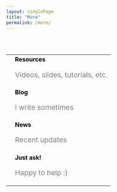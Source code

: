 ```yaml
---
layout: singlePage
title: "More"
permalink: /more/
---
```

<br>
<br>
<table class="table table-hover">
  <tr>
    <td class="col-md-3"><a href="/resources/"><i class="fas fa-3x fa-blog"></i></a></td>
    <td style="vertical-align:middle;" ><a href="/blog/" style="text-decoration: none;color: black;"><strong>Resources</strong><p style="color:grey;font-size:1.2rem">Videos, slides, tutorials, etc.</p> </a></td>
  </tr>
  <tr>
    <td class="col-md-3"><a href="/news/"><i class="fas fa-3x fa-blog"></i></a></td>
    <td style="vertical-align:middle;" ><a href="/blog/" style="text-decoration: none;color: black;"><strong>Blog</strong><p style="color:grey;font-size:1.2rem">I write sometimes</p> </a></td>
  </tr>
  <tr>
    <td class="col-md-3"><a href="/news/"><i class="fa fa-3x fa-newspaper-o"></i></a></td>
    <td style="vertical-align:middle;" ><a href="/news/" style="text-decoration: none;color: black;"><strong>News</strong><p style="color:grey;font-size:1.2rem">Recent updates</p> </a></td>
  </tr>
  <tr>
    <td class="col-md-3"><a href="/just-ask/"> 	<i class="fa fa-3x fa-comments"></i> </a></td>
    <td  style="vertical-align:middle;"> <a href="/just-ask/" style="text-decoration: none;color: black;"><strong>Just ask!</strong><p style="color:grey;font-size:1.2rem">Happy to help :)</p> </a></td>
  </tr>
</table>
